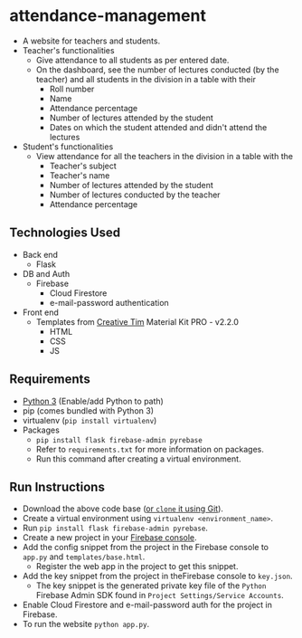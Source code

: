# attendance-management
- A website for teachers and students.
- Teacher's functionalities
   - Give attendance to all students as per entered date.
   - On the dashboard, see the number of lectures conducted (by the teacher) and all students in the division in a table with their
      - Roll number
      - Name
      - Attendance percentage
      - Number of lectures attended by the student
      - Dates on which the student attended and didn't attend the lectures
- Student's functionalities
   - View attendance for all the teachers in the division in a table with the
      - Teacher's subject
      - Teacher's name
      - Number of lectures attended by the student
      - Number of lectures conducted by the teacher
      - Attendance percentage
      
## Technologies Used
- Back end
   - Flask
- DB and Auth
   - Firebase
      - Cloud Firestore
      - e-mail-password authentication
- Front end
   - Templates from [Creative Tim](https://www.creative-tim.com/) Material Kit PRO - v2.2.0
      - HTML
      - CSS
      - JS

## Requirements
- [Python 3](https://www.python.org/) (Enable/add Python to path)
- pip (comes bundled with Python 3)
- virtualenv (`pip install virtualenv`)
- Packages
   - `pip install flask firebase-admin pyrebase`
   - Refer to `requirements.txt` for more information on packages.
   - Run this command after creating a virtual environment.
   
## Run Instructions
- Download the above code base ([or `clone` it using Git](https://github.com/HarshKapadia2/git_basics)).
- Create a virtual environment using `virtualenv <environment_name>`.
- Run `pip install flask firebase-admin pyrebase`.
- Create a new project in your [Firebase console](https://console.firebase.google.com/).
- Add the config snippet from the project in the Firebase console to `app.py` and `templates/base.html`.
   - Register the web app in the project to get this snippet.
- Add the key snippet from the project in theFirebase console to `key.json`.
   - The key snippet is the generated private key file of the `Python` Firebase Admin SDK found in `Project Settings/Service Accounts`.
- Enable Cloud Firestore and e-mail-password auth for the project in Firebase.
- To run the website `python app.py`.
